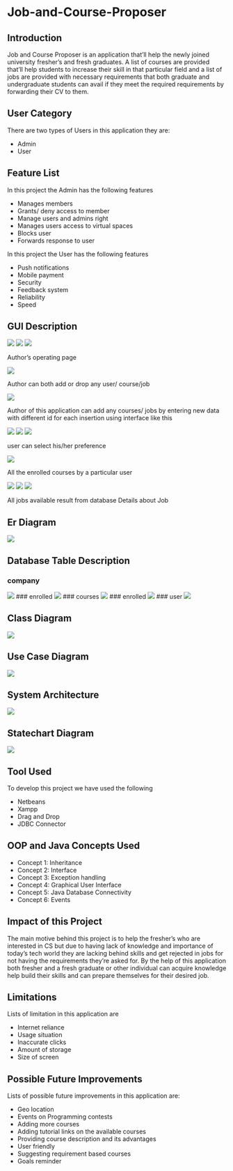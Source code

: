 # Job-and-Course-Proposer

## Introduction
<p>Job and Course Proposer is an application that’ll help the newly joined university fresher’s and fresh graduates. A list of courses are provided that’ll help students to increase their skill in that particular field and a list of jobs are provided with necessary requirements that both graduate and undergraduate students can avail if they meet the required requirements by forwarding their CV to them.</p>

## User Category
<p>There are two types of Users in this application they are:</p>
<ul>
  <li>Admin</li>
	<li>User</li>
</ul>

## Feature List
<p>In this project the Admin has the following features</p>
<ul>
  <li>Manages members</li>
	<li>Grants/ deny access to member</li>
  <li>Manage users and admins right</li>
  <li>Manages users access to virtual spaces</li>
  <li>Blocks user</li>
  <li>Forwards response to user</li>
</ul>

<p>In this project the User has the following features</p>
<ul>
  <li>Push notifications</li>
  <li>Mobile payment</li>
  <li>Security</li>
  <li>Feedback system</li>
  <li>Reliability</li>
  <li>Speed</li>
</ul>

## GUI Description
<img src="images/registration.PNG">
<img src="images/login.PNG">
<img src="images/author op.png">
<p>Author’s operating page</p>
<img src="images/author edit.png">
<p>Author can both add or drop any user/ course/job</p>
<img src="images/confirm entry.png">
<p>Author of this application can add any courses/ jobs by entering new data with different id for each insertion using interface like this</p>
<img src="images/profile.png">
<img src="images/manual.PNG">
<img src="images/preference.PNG">
<p>user can select his/her preference</p>
<img src="images/enrolled courses.PNG">
<p>All the enrolled courses by a particular user</p>
<img src="images/course result.PNG">
<img src="images/job details.PNG">
<img src="images/job result.PNG">
<p>All jobs available result from database  Details about Job     </p>

## Er Diagram
<img src="images/er diagram.png">

## Database Table Description
### company
<img src="images/db1.png">
### enrolled
<img src="images/db2.png">
### courses
<img src="images/db3.png">
### enrolled
<img src="images/db4.png">
### user
<img src="images/db5.png">

## Class Diagram
<img src="images/class diagram.jpg">

## Use Case Diagram
<img src="images/use case diagram.png">

## System Architecture
<img src="images/system diagram.png">

## Statechart Diagram
<img src="images/statechart diagram.png">

## Tool Used
<p>To develop this project we have used the following</p>
<ul>
  <li>Netbeans</li>
  <li>Xampp</li>
  <li>Drag and Drop</li>
  <li>JDBC Connector</li>
</ul>

## OOP and Java Concepts Used
<ul>
  <li>Concept 1: Inheritance</li>
  <li>Concept 2: Interface</li>
  <li>Concept 3: Exception handling</li>
  <li>Concept 4: Graphical User Interface</li>
  <li>Concept 5: Java Database Connectivity</li>
  <li>Concept 6: Events</li>
</ul>

## Impact of this Project
<p>The main motive behind this project is to help the fresher’s who are interested in CS but due to having lack of knowledge and importance of today’s tech world they are lacking behind skills and get rejected in jobs for not having the requirements they’re asked for. By the help of this application both fresher and a fresh graduate or other individual can acquire knowledge help build their skills and can prepare themselves for their desired job.</p>

## Limitations
<p>Lists of limitation in this application are</p>
<ul>
  <li>Internet reliance</li>
  <li>Usage situation</li>
  <li>Inaccurate clicks</li>
  <li>Amount of storage</li>
  <li>Size of screen</li>
</ul>

## Possible Future Improvements
<p>Lists of possible future improvements in this application are:</p>
<ul>
  <li>Geo location</li>
  <li>Events on Programming contests</li>
  <li>Adding more courses</li>
  <li>Adding tutorial links on the available courses</li>
  <li>Providing course description and its advantages</li>
  <li>User friendly</li>
  <li>Suggesting requirement based courses </li>
  <li>Goals reminder</li>
</ul>
